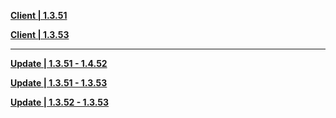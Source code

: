**[Client | 1.3.51](https://autopatchhk.yuanshen.com/client_app/beta_pc/20210205_8f0130777c7b714a/GenshinImpact_beta_1.3.51.zip)**

**[Client | 1.3.53](https://autopatchhk.yuanshen.com/client_app/beta_pc/20210226_ecc49f98696bcae0/GenshinImpact_beta_1.3.53.zip)**

-----

**[Update | 1.3.51 - 1.4.52](https://autopatchhk.yuanshen.com/client_app/beta_update/hk4e_global/4/1.3.51_1.3.52_diff_MqVAYpQE.zip)**

**[Update | 1.3.51 - 1.3.53](https://autopatchhk.yuanshen.com/client_app/beta_update/hk4e_global/4/1.3.51_1.3.53_diff_sCKSMGYk.zip)**

**[Update | 1.3.52 - 1.3.53](https://autopatchhk.yuanshen.com/client_app/beta_update/hk4e_global/4/1.3.52_1.3.53_diff_CgOSUzDP.zip)**